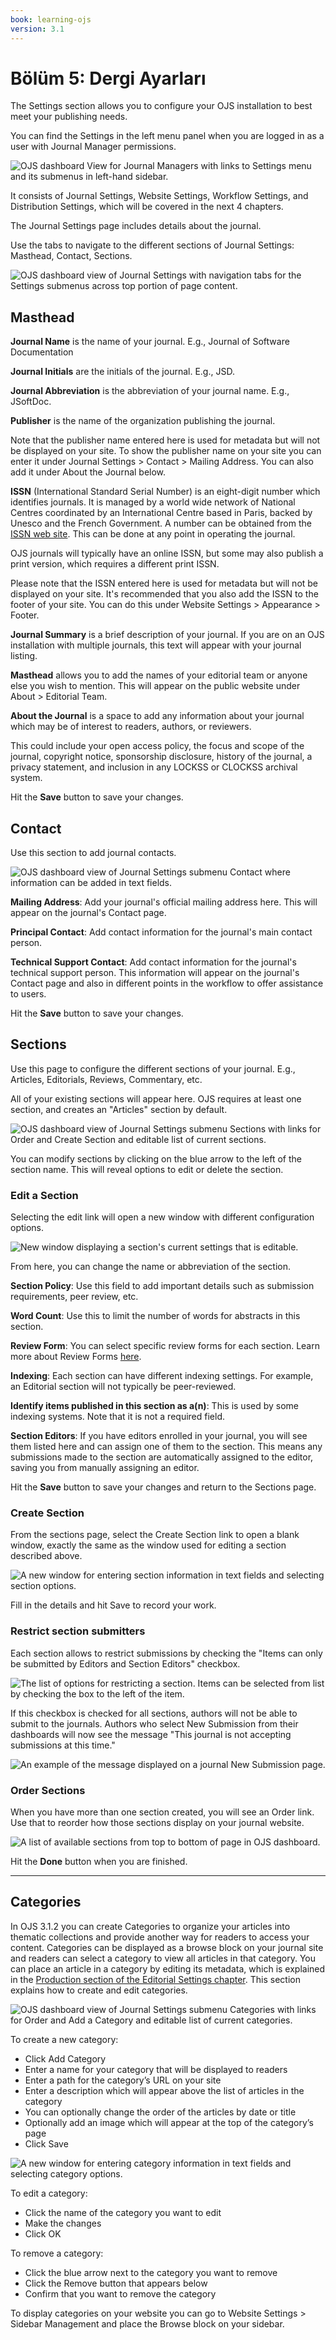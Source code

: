 ```yaml
---
book: learning-ojs
version: 3.1
---
```


# Bölüm 5: Dergi Ayarları

The Settings section allows you to configure your OJS installation to best meet your publishing needs.

You can find the Settings in the left menu panel when you are logged in as a user with Journal Manager permissions.

![OJS dashboard View for Journal Managers with links to Settings menu and its submenus in left-hand sidebar.](./assets/learning-ojs3.1-jm-settings-journal.png)

It consists of Journal Settings, Website Settings, Workflow Settings, and Distribution Settings, which will be covered in the next 4 chapters.

The Journal Settings page includes details about the journal.

Use the tabs to navigate to the different sections of Journal Settings: Masthead, Contact, Sections.

![OJS dashboard view of Journal Settings with navigation tabs for the Settings submenus across top portion of page content.](./assets/learning-ojs3.1-jm-settings-journal-page.png)

## Masthead

**Journal Name** is the name of your journal. E.g., Journal of Software Documentation

**Journal Initials** are the initials of the journal. E.g., JSD.

**Journal Abbreviation** is the abbreviation of your journal name. E.g., JSoftDoc.

**Publisher** is the name of the organization publishing the journal.

Note that the publisher name entered here is used for metadata but will not be displayed on your site. To show the publisher name on your site you can enter it under Journal Settings > Contact > Mailing Address. You can also add it under About the Journal below.

**ISSN** \(International Standard Serial Number\) is an eight-digit number which identifies journals. It is managed by a world wide network of National Centres coordinated by an International Centre based in Paris, backed by Unesco and the French Government. A number can be obtained from the [ISSN web site](http://www.issn.org/). This can be done at any point in operating the journal.

OJS journals will typically have an online ISSN, but some may also publish a print version, which requires a different print ISSN.

Please note that the ISSN entered here is used for metadata but will not be displayed on your site. It's recommended that you also add the ISSN to the footer of your site. You can do this under Website Settings > Appearance > Footer.

**Journal Summary** is a brief description of your journal. If you are on an OJS installation with multiple journals, this text will appear with your journal listing.

**Masthead** allows you to add the names of your editorial team or anyone else you wish to mention. This will appear on the public website under About &gt; Editorial Team.

**About the Journal** is a space to add any information about your journal which may be of interest to readers, authors, or reviewers.

This could include your open access policy, the focus and scope of the journal, copyright notice, sponsorship disclosure, history of the journal, a privacy statement, and inclusion in any LOCKSS or CLOCKSS archival system.

Hit the **Save** button to save your changes.

## Contact

Use this section to add journal contacts.

![OJS dashboard view of Journal Settings submenu Contact where information can be added in text fields.](./assets/learning-ojs3.1-jm-settings-journal-contact.png)

**Mailing Address**: Add your journal's official mailing address here. This will appear on the journal's Contact page.

**Principal Contact**: Add contact information for the journal's main contact person.

**Technical Support Contact**: Add contact information for the journal's technical support person. This information will appear on the journal's Contact page and also in different points in the workflow to offer assistance to users.

Hit the **Save** button to save your changes.

## Sections

Use this page to configure the different sections of your journal. E.g., Articles, Editorials, Reviews, Commentary, etc.

All of your existing sections will appear here. OJS requires at least one section, and creates an "Articles" section by default.

![OJS dashboard view of Journal Settings submenu Sections with links for Order and Create Section and editable list of current sections.](./assets/learning-ojs3.1-jm-settings-journal-sections.png)

You can modify sections by clicking on the blue arrow to the left of the section name. This will reveal options to edit or delete the section.

### Edit a Section

Selecting the edit link will open a new window with different configuration options.

![New window displaying a section's current settings that is editable.](./assets/learning-ojs-3-settings-website-settings-sections-edit-1.png)

From here, you can change the name or abbreviation of the section.

**Section Policy**: Use this field to add important details such as submission requirements, peer review, etc.

**Word Count**: Use this to limit the number of words for abstracts in this section.

**Review Form**: You can select specific review forms for each section. Learn more about Review Forms [here](./editorial-workflow.md#review).

**Indexing**: Each section can have different indexing settings. For example, an Editorial section will not typically be peer-reviewed.

**Identify items published in this section as a\(n\)**: This is used by some indexing systems. Note that it is not a required field.

**Section Editors**: If you have editors enrolled in your journal, you will see them listed here and can assign one of them to the section. This means any submissions made to the section are automatically assigned to the editor, saving you from manually assigning an editor.

Hit the **Save** button to save your changes and return to the Sections page.

### Create Section

From the sections page, select the Create Section link to open a blank window, exactly the same as the window used for editing a section described above.

![A new window for entering section information in text fields and selecting section options.](./assets/learning-ojs-3-settings-website-settings-sections-create.png)

Fill in the details and hit Save to record your work.

### Restrict section submitters

Each section allows to restrict submissions by checking the "Items can only be submitted by Editors and Section Editors" checkbox.

![The list of options for restricting a section. Items can be selected from list by checking the box to the left of the item.](./assets/learning-ojs3.1-jm-settings-journal-sections-restrict.png)

If this checkbox is checked for all sections, authors will not be able to submit to the journals. Authors who select New Submission from their dashboards will now see the message "This journal is not accepting submissions at this time."

![An example of the message displayed on a journal New Submission page.](./assets/learning-ojs3.1-jm-settings-journal-not-accepting-submissions.png)

### Order Sections

When you have more than one section created, you will see an Order link. Use that to reorder how those sections display on your journal website.

![A list of available sections from top to bottom of page in OJS dashboard.](./assets/learning-ojs3.1-jm-settings-journal-sections-order.png)

Hit the **Done** button when you are finished.

<hr />

## Categories

In OJS 3.1.2 you can create Categories to organize your articles into thematic collections and provide another way for readers to access your content. Categories can be displayed as a browse block on your journal site and readers can select a category to view all articles in that category. You can place an article in a category by editing its metadata, which is explained in the [Production section of the Editorial Settings chapter](./editorial-workflow.md#production). This section explains how to create and edit categories.

![OJS dashboard view of Journal Settings submenu Categories with links for Order and Add a Category and editable list of current categories.](./assets/learning-ojs3.1-categories-menu.png)

To create a new category:

* Click Add Category
* Enter a name for your category that will be displayed to readers
* Enter a path for the category’s URL on your site
* Enter a description which will appear above the list of articles in the category
* You can optionally change the order of the articles by date or title
* Optionally add an image which will appear at the top of the category’s page
* Click Save

![A new window for entering category information in text fields and selecting category options.](./assets/learning-ojs3.1-create-category.png)

To edit a category:

* Click the name of the category you want to edit
* Make the changes
* Click OK

To remove a category:

* Click the blue arrow next to the category you want to remove
* Click the Remove button that appears below
* Confirm that you want to remove the category

To display categories on your website you can go to Website Settings > Sidebar Management and place the Browse block on your sidebar.
